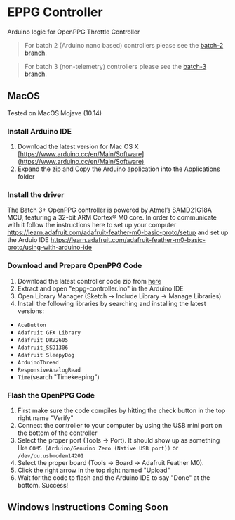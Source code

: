 # EPPG Controller

Arduino logic for OpenPPG Throttle Controller

> For batch 2 (Arduino nano based) controllers please see the [batch-2 branch](https://github.com/openppg/eppg-controller/tree/batch-2).

> For batch 3 (non-telemetry) controllers please see the [batch-3 branch](https://github.com/openppg/eppg-controller/tree/batch-3).

## MacOS

Tested on MacOS Mojave (10.14)

### Install Arduino IDE

1. Download the latest version for Mac OS X [https://www.arduino.cc/en/Main/Software](https://www.arduino.cc/en/Main/Software)
2. Expand the zip and Copy the Arduino application into the Applications folder

### Install the driver

The Batch 3+ OpenPPG controller is powered by Atmel’s SAMD21G18A MCU, featuring a 32-bit ARM Cortex® M0 core. In order to communicate with it follow the instructions here to set up your computer https://learn.adafruit.com/adafruit-feather-m0-basic-proto/setup and set up the Arduio IDE https://learn.adafruit.com/adafruit-feather-m0-basic-proto/using-with-arduino-ide

### Download and Prepare OpenPPG Code

1. Download the latest controller code zip from [here](https://github.com/openppg/eppg-controller/archive/master.zip)
2. Extract and open "eppg-controller.ino" in the Arduino IDE
3. Open Library Manager (Sketch -> Include Library -> Manage Libraries)
4. Install the following libraries by searching and installing the latest versions:
- `AceButton`
- `Adafruit GFX Library`
- `Adafruit_DRV2605`
- `Adafruit_SSD1306`
- `Adafruit SleepyDog`
- `ArduinoThread`
- `ResponsiveAnalogRead`
- `Time`(search "Timekeeping")

### Flash the OpenPPG Code

1. First make sure the code compiles by hitting the check button in the top right name "Verify"
2. Connect the controller to your computer by using the USB mini port on the bottom of the controller
3. Select the proper port (Tools -> Port). It should show up as something like `COM5 (Arduino/Genuino Zero (Native USB port))` or `/dev/cu.usbmodem14201`
4. Select the proper board (Tools -> Board -> Adafruit Feather M0).
5. Click the right arrow in the top right named "Upload"
6. Wait for the code to flash and the Arduino IDE to say "Done" at the bottom. Success!

## Windows Instructions Coming Soon
